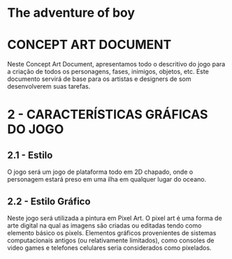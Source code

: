 # The adventure of boy
# CONCEPT ART DOCUMENT
Neste Concept Art Document, apresentamos todo o descritivo do jogo para a criação de todos os personagens, fases, inimigos, objetos, etc. Este documento servirá de base para os artistas e designers de som desenvolverem suas tarefas.

# 2 - CARACTERÍSTICAS GRÁFICAS DO JOGO

## 2.1 - Estilo 
  O jogo será um jogo de plataforma todo em 2D chapado, onde o personagem estará preso em uma ilha em qualquer lugar do oceano.

## 2.2 - Estilo Gráfico
  Neste jogo será utilizada a pintura em Pixel Art. O pixel art é uma forma de arte digital na qual as imagens são criadas ou editadas tendo como elemento básico os pixels. Elementos gráficos provenientes de sistemas computacionais antigos (ou relativamente limitados), como consoles de video games e telefones celulares seria considerados como pixelados.
